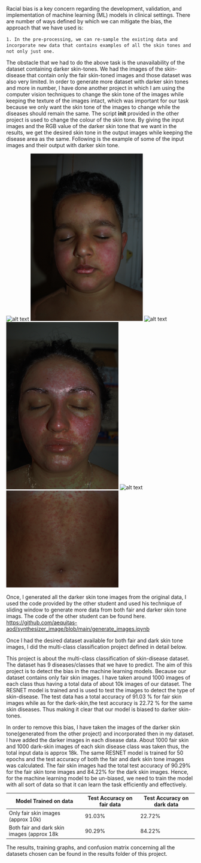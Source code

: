Racial bias is a key concern regarding the development, validation, and implementation of machine learning (ML) models in clinical settings.
There are number of ways defined by which we can mitigate the bias, the approach that we have used is:

    1. In the pre-processing, we can re-sample the existing data and incorporate new data that contains examples of all the skin tones and not only just one.


The obstacle that we had to do the above task is the unavailability of the dataset containing darker skin-tones. We had the images of the skin-disease that contain only the fair skin-toned images and those dataset was also very limited. In order to generate more dataset with darker skin tones and more in number, I have done another project in which I am using the computer vision techniques to change the skin tone of the images while keeping the texture of the images intact, which was important for our task because we only want the skin tone of the images to change while the diseases should remain the same. The script __init__ provided in the other project is used to change the colour of the skin tone. By giving the input images and the RGB value of the darker skin tone that we want in the results, we get the desired skin tone in the output images while keeping the disease area as the same. Following is the example of some of the input images and their output with darker skin tone.

<img src="example_images/example1.png" width="300" alt = "alt text">
<img src="example_images/example1-1.png" width="300" alt = "alt text">

<img src="example_images/example83.png" width="300" alt = "alt text">
<img src="example_images/example95.png" width="300" alt = "alt text">

<img src="example_images/example142_1-1.png" width="300" alt = "alt text">
<img src="example_images/example142_1.png" width="300" alt = "alt text">



Once, I generated all the darker skin tone images from the original data, I used the code provided by the other student and used his technique of sliding window to generate more data from both fair and darker skin tone imags. The code of the other student can be found here. https://github.com/aequitas-aod/synthesizer_image/blob/main/generate_images.ipynb

Once I had the desired dataset available for both fair and dark skin tone images, I did the multi-class classification project defined in detail below.

This project is about the multi-class classification of skin-disease dataset. The dataset has 9 diseases/classes that we have to predict. The aim of this project is to detect the bias in the machine learning models. Because our dataset contains only fair skin images. I have taken around 1000 images of each class thus having a total data of about 10k images of our dataset. The RESNET model is trained and is used to test the images to detect the type of skin-disease. The test data has a total accuracy of 91.03 % for fair skin images while as for the dark-skin,the test accuracy is 22.72 % for the same skin diseases. Thus making it clear that our model is biased to darker skin-tones.

In order to remove this bias, I have taken the images of the darker skin tone(generated from the other project) and incorporated then in my dataset. I have added the darker images in each disease data. About 1000 fair skin and 1000 dark-skin images of each skin disease class was taken thus, the total input data is approx 18k. The same RESNET model is trained  for 50 epochs and the test accuracy of both the fair and dark skin tone images was calculated. The fair skin images had the total test accuracy of 90.29% for the fair skin tone images and 84.22% for the dark skin images. Hence, for the machine learning model to be un-biased, we need to train the model with all sort of data so that it can learn the task efficiently and effectively.

| Model Trained on data | Test Accuracy on fair data | Test Accuracy on dark data |
|----------|----------|----------|
| Only fair skin images (approx 10k) |91.03%| 22.72% |
| Both fair and dark skin images (approx 18k | 90.29% | 84.22% |

The results, training graphs, and confusion matrix concerning all the datasets chosen can be found in the results folder of this project.
